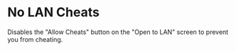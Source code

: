 # No LAN Cheats

Disables the "Allow Cheats" button on the "Open to LAN" screen to prevent you from cheating.